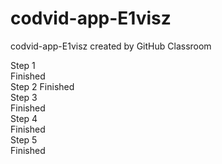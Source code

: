 # codvid-app-E1visz
codvid-app-E1visz created by GitHub Classroom

 
Step 1   
Finished   
Step 2
Finished    
Step 3   
Finished   
Step 4   
Finished   
Step 5   
Finished
